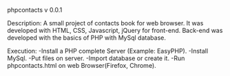 phpcontacts v 0.0.1

Description:
A small project of contacts book for web browser. It was developed with HTML, CSS, Javascript, jQuery for front-end. Back-end was developed with the basics of PHP with MySql database.

Execution:
-Install a PHP complete Server (Example: EasyPHP).
-Install MySql.
-Put files on server.
-Import database or create it.
-Run phpcontacts.html on web Browser(Firefox, Chrome).

